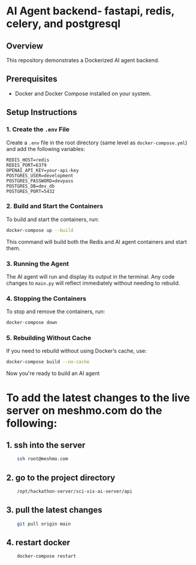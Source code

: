 # AI Agent backend- fastapi, redis, celery, and postgresql

## Overview
This repository demonstrates a Dockerized AI agent backend. 

## Prerequisites
- Docker and Docker Compose installed on your system.

## Setup Instructions

### 1. Create the `.env` File
Create a `.env` file in the root directory (same level as `docker-compose.yml`) and add the following variables:

```env
REDIS_HOST=redis
REDIS_PORT=6379
OPENAI_API_KEY=your-api-key
POSTGRES_USER=development
POSTGRES_PASSWORD=devpass
POSTGRES_DB=dev_db
POSTGRES_PORT=5432
```

### 2. Build and Start the Containers
To build and start the containers, run:

```bash
docker-compose up --build
```
This command will build both the Redis and AI agent containers and start them.

### 3. Running the Agent
The AI agent will run and display its output in the terminal. Any code changes to `main.py` will reflect immediately without needing to rebuild.

### 4. Stopping the Containers
To stop and remove the containers, run:

```bash
docker-compose down
```

### 5. Rebuilding Without Cache
If you need to rebuild without using Docker’s cache, use:

```bash
docker-compose build --no-cache
```

Now you're ready to build an AI agent


# To add the latest changes to the live server on meshmo.com do the following: 

## 1. ssh into the server 
```bash
    ssh root@meshmo.com
```

## 2. go to the project directory 
```bash 
    /opt/hackathon-server/sci-vis-ai-server/api
```

## 3. pull the latest changes 
```bash 
    git pull origin main
```

## 4. restart docker 
```bash
    docker-compose restart
```

